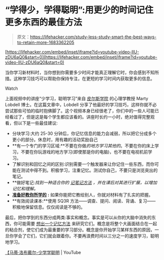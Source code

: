 # “学得少，学得聪明”:用更少的时间记住更多东西的最佳方法

> 原文：<https://lifehacker.com/study-less-study-smart-the-best-ways-to-retain-more-1683362205>

 [https://lifehacker.com/embed/inset/iframe?id=youtube-video-IlU-zDU6aQ0&start=0](https://lifehacker.com/embed/inset/iframe?id=youtube-video-IlU-zDU6aQ0&start=0) 

当你学习新材料时，当你想到你需要多少时间才能真正理解它时，你会感到不知所措。这种学习技巧可以帮助你保持专注，在更短的学习时间内获取更多的信息。

Watch

上面视频中的讲座“少学习，聪明学习”来自 [皮尔斯学院](https://www.youtube.com/channel/UCV598SUzrKNOdT4kPM6IyNQ) 的心理学教授 Marty Lobdell 博士。在这篇文章中，Lobdell 分享了他最好的学习技巧，这样你就不必尝试那些可怕的临时抱佛脚了。这个视频本身已经很老了，你们中的一些人可能已经看过了，但是这是每个学生都应该看的。讲座时长约一小时，绝对值得完整观看，但以下是一些最佳建议:

*   分块学习:大约 25-30 分钟后，你记忆信息的能力会减弱，所以把它分成多个更小的部分。休息时，用有趣的活动奖励自己
*   **有一个专门的学习区域:**不要在你做*的地方学习其他的*。不要在你的床上学习，不要在你玩游戏的地方学习(即使那是你的电脑)，也不要在电视机前学习。
*   了解识别和回忆之间的区别:识别需要一个触发器来让你记住一些东西，而你可能在测试中得不到。积极学习，注重记忆。测试你自己，不要只是浏览突出的笔记。
*   **做好笔记:**找到一种适合你的 [记笔记方法](http://lifehacker.com/back-to-basics-perfect-your-note-taking-techniques-484879924) ，并在课后对其进行扩展*，以增加记忆和理解。*
*   [**准备好教你所学的**](http://lifehacker.com/learn-more-efficiently-by-planning-to-teach-what-youre-1621733673) **:** 如果你能把它教给别人，你就对材料有了扎实的把握。
*   **有效阅读课本:**使用 SQ3R 方法——调查、提问、阅读、背诵、复习——积极地保留信息。仅仅阅读是不够的。

最后，把你学到的东西分成两类:事实和概念。事实是可以从你的大脑中消失的东西，你可能需要 [想出一个记忆方法](https://lifehacker.com/why-your-memory-sucks-and-what-you-can-do-about-it-596782066) 来研究它们。概念是将整个大画面结合在一起的粘合剂，使它们成为最重要的学习部分。概念是你开始学习某样东西的原因，一旦你学会了它们，它们就会跟着你。不要再浪费时间以三分之一的速度学习，聪明地学习。

[【马蒂·洛布戴尔-少学学聪明](https://www.youtube.com/watch?v=IlU-zDU6aQ0) | YouTube